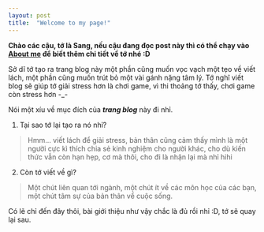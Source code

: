 ```yaml
---
layout: post
title:  "Welcome to my page!"
---
```


**Chào các cậu, tớ là Sang, nếu cậu đang đọc post này thì có thể chạy vào [About me](/about/index.html) để biết thêm chi tiết về tớ nhé :D** 

Sở dĩ tớ tạo ra trang blog này một phần cũng muốn vọc vạch một tẹo về viết lách, một phần cũng muốn trút bỏ một vài gánh nặng tâm lý. Tớ nghĩ viết blog sẽ giúp tớ giải stress hơn là chơi game, vì thi thoảng tớ thấy, chơi game còn stress hơn -_-

Nói một xíu về mục đích của ***trang blog*** này đi nhỉ.

1. Tại sao tớ lại tạo ra nó nhỉ?
> Hmm... viết lách để giải stress, bản thân cũng cảm thấy mình là một người cực kì thích chia sẻ kinh nghiệm cho người khác, cho dù kiến thức vẫn còn hạn hẹp, cơ mà thôi, cho đi là nhận lại mà nhỉ hihi
2. Còn tớ viết về gì? 
> Một chút liên quan tới ngành, một chút ít về các môn học của các bạn, một chút tâm sự của bản thân về cuộc sống.

Có lẽ chỉ đến đây thôi, bài giới thiệu như vậy chắc là đủ rồi nhỉ :D, tớ sẽ quay lại sau.

